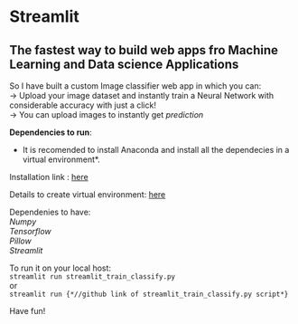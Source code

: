 # Streamlit 
## The fastest way to build web apps fro Machine Learning and Data science Applications

So I have built a custom Image classifier web app in which you can:</br>
-> Upload your image dataset and instantly train a Neural Network  with considerable accuracy with just a click!</br>
-> You can upload images to instantly get *prediction*</br>

**Dependencies to run**:
* It is recomended to install Anaconda and install all the dependecies in a virtual environment*.</br>

Installation link : [here](https://docs.anaconda.com/anaconda/install/)</br>

Details to create virtual environment: [here](https://docs.conda.io/projects/conda/en/latest/user-guide/tasks/manage-environments.html)</br>

Dependenies to have:</br>
*Numpy*</br>
*Tensorflow*</br>
*Pillow*</br>
*Streamlit*</br>

To run it on your local host:</br>
 `streamlit run streamlit_train_classify.py`</br>
or</br>
 `streamlit run {*//github link of streamlit_train_classify.py script*}`</br>

Have fun!
